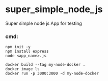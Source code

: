# super_simple_node_js
Super simple node js App for testing


### cmd: 
```
npm init -y
npm install express
node <app_name>.js

docker build --tag my-node-docker .
docker image ls
docker run -p 3000:3000 -d my-node-docker
```
